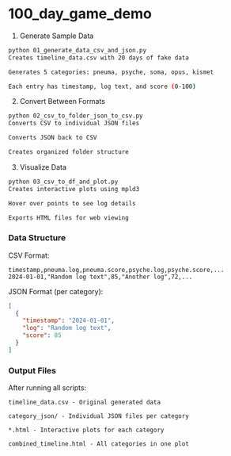 # 100_day_game_demo

1. Generate Sample Data
```bash
python 01_generate_data_csv_and_json.py
Creates timeline_data.csv with 20 days of fake data

Generates 5 categories: pneuma, psyche, soma, opus, kismet

Each entry has timestamp, log text, and score (0-100)
```

2. Convert Between Formats
```bash
python 02_csv_to_folder_json_to_csv.py
Converts CSV to individual JSON files

Converts JSON back to CSV

Creates organized folder structure
```

3. Visualize Data
```bash
python 03_csv_to_df_and_plot.py
Creates interactive plots using mpld3

Hover over points to see log details

Exports HTML files for web viewing
```

### Data Structure
CSV Format:
```text
timestamp,pneuma.log,pneuma.score,psyche.log,psyche.score,...
2024-01-01,"Random log text",85,"Another log",72,...
```

JSON Format (per category):

```json
[
  {
    "timestamp": "2024-01-01",
    "log": "Random log text", 
    "score": 85
  }
]
```

### Output Files
After running all scripts:
```
timeline_data.csv - Original generated data

category_json/ - Individual JSON files per category

*.html - Interactive plots for each category

combined_timeline.html - All categories in one plot
```